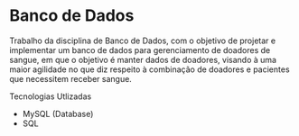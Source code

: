 # Banco de Dados

Trabalho da disciplina de Banco de Dados, com o objetivo de projetar e implementar um banco de dados para gerenciamento de doadores de sangue, em que o objetivo é manter dados de doadores, visando à uma maior agilidade no que diz respeito à combinação de doadores e pacientes que necessitem receber sangue.

Tecnologias Utlizadas
* MySQL (Database) 
* SQL

